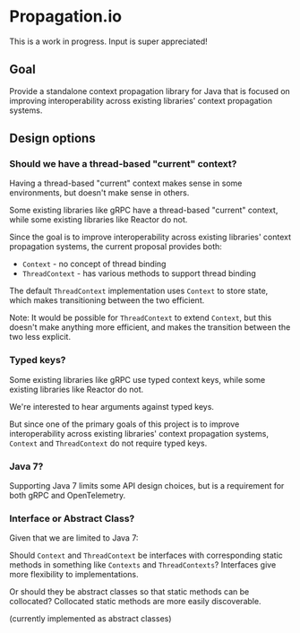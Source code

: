 # Propagation.io
This is a work in progress. Input is super appreciated!

## Goal
Provide a standalone context propagation library for Java
that is focused on improving interoperability
across existing libraries' context propagation systems.

## Design options

### Should we have a thread-based "current" context?

Having a thread-based "current" context makes sense in some environments,
but doesn't make sense in others.

Some existing libraries like gRPC have a thread-based "current" context,
while some existing libraries like Reactor do not.

Since the goal is to improve interoperability across existing libraries'
context propagation systems, the current proposal provides both:

* `Context` - no concept of thread binding
* `ThreadContext` - has various methods to support thread binding

The default `ThreadContext` implementation uses `Context` to store state, which makes
transitioning between the two efficient.

Note: It would be possible for `ThreadContext` to extend `Context`, but this doesn't
make anything more efficient, and makes the transition between the two less explicit.

### Typed keys?

Some existing libraries like gRPC use typed context keys,
while some existing libraries like Reactor do not.

We're interested to hear arguments against typed keys.

But since one of the primary goals of this project is to improve interoperability
across existing libraries' context propagation systems,
`Context` and `ThreadContext` do not require typed keys.

### Java 7?

Supporting Java 7 limits some API design choices,
but is a requirement for both gRPC and OpenTelemetry.

### Interface or Abstract Class?

Given that we are limited to Java 7:

Should `Context` and `ThreadContext` be interfaces with corresponding static methods in
something like `Contexts` and `ThreadContexts`?
Interfaces give more flexibility to implementations.

Or should they be abstract classes so that static methods can be collocated?
Collocated static methods are more easily discoverable.

(currently implemented as abstract classes)
